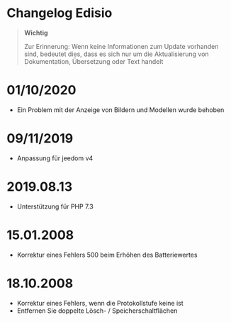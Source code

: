 # Changelog Edisio

>**Wichtig**
>
>Zur Erinnerung: Wenn keine Informationen zum Update vorhanden sind, bedeutet dies, dass es sich nur um die Aktualisierung von Dokumentation, Übersetzung oder Text handelt

# 01/10/2020

- Ein Problem mit der Anzeige von Bildern und Modellen wurde behoben

# 09/11/2019

- Anpassung für jeedom v4

# 2019.08.13

- Unterstützung für PHP 7.3

# 15.01.2008

- Korrektur eines Fehlers 500 beim Erhöhen des Batteriewertes

# 18.10.2008

- Korrektur eines Fehlers, wenn die Protokollstufe keine ist
- Entfernen Sie doppelte Lösch- / Speicherschaltflächen
